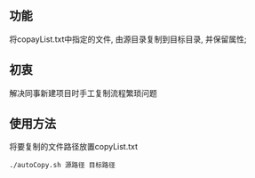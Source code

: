 ## 功能
将copayList.txt中指定的文件, 由源目录复制到目标目录, 并保留属性;

## 初衷
解决同事新建项目时手工复制流程繁琐问题

## 使用方法
将要复制的文件路径放置copyList.txt


    ./autoCopy.sh 源路径 目标路径